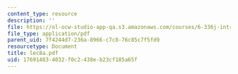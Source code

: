 ```yaml
---
content_type: resource
description: ''
file: https://ol-ocw-studio-app-qa.s3.amazonaws.com/courses/6-336j-introduction-to-numerical-simulation-sma-5211-fall-2003/176914834032f0c2438eb23cf185a65f_lec8a.pdf
file_type: application/pdf
parent_uid: 7f4244d7-236a-8966-c7c8-76c85c7f5fd9
resourcetype: Document
title: lec8a.pdf
uid: 17691483-4032-f0c2-438e-b23cf185a65f
---
```

